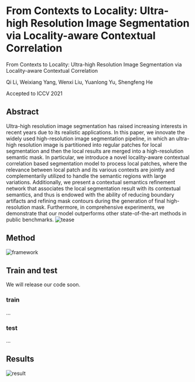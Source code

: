 # From Contexts to Locality: Ultra-high Resolution Image Segmentation via Locality-aware Contextual Correlation
From Contexts to Locality: Ultra-high Resolution Image Segmentation via Locality-aware Contextual Correlation

Qi Li, Weixiang Yang, Wenxi Liu, Yuanlong Yu, Shengfeng He

Accepted to ICCV 2021
## Abstract
Ultra-high resolution image segmentation has raised increasing interests in recent years due to its realistic applications. In this paper, we innovate the widely used high-resolution image segmentation pipeline, in which an ultra-high resolution image is partitioned into regular patches for local segmentation and then the local results are merged into a high-resolution semantic mask. In particular, we introduce a novel locality-aware contextual correlation based segmentation model to process local patches, where the relevance between local patch and its various contexts are jointly and complementarily utilized to handle the semantic regions with large variations. Additionally, we present a contextual semantics refinement network that associates the local segmentation result with its contextual semantics, and thus is endowed with the ability of reducing boundary artifacts and refining mask contours during the generation of final high-resolution mask. Furthermore, in comprehensive experiments, we demonstrate that our model outperforms other state-of-the-art methods in public benchmarks. 
![tease](https://github.com/liqiokkk/FCtL/blob/main/img/tease.png)


## Method
![framework](https://github.com/liqiokkk/FCtL/blob/main/img/framework.png)

## Train and test
We will release our code soon.

### train
...

### test
...

## Results
![result](https://github.com/liqiokkk/FCtL/blob/main/img/result.png)
